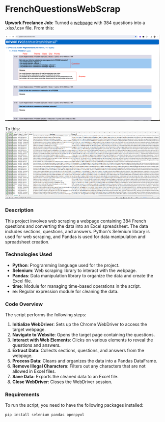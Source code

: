 # FrenchQuestionsWebScrap

**Upwork Freelance Job:** Turned a [webpage](https://ngware.fr/mf2/revisef2.html) with 384 questions into a .xlsx/.csv file.
From this:

![WebSite Screenshot](Screenshot.png)

To this:
![Output Sample Screenshot](OutputSample.png)

### Description

This project involves web scraping a webpage containing 384 French questions and converting the data into an Excel spreadsheet. The data includes sections, questions, and answers. Python's Selenium library is used for web scraping, and Pandas is used for data manipulation and spreadsheet creation.

### Technologies Used

- **Python**: Programming language used for the project.
- **Selenium**: Web scraping library to interact with the webpage.
- **Pandas**: Data manipulation library to organize the data and create the Excel file.
- **time**: Module for managing time-based operations in the script.
- **re**: Regular expression module for cleaning the data.

### Code Overview

The script performs the following steps:

1. **Initialize WebDriver**: Sets up the Chrome WebDriver to access the target webpage.
2. **Navigate to Website**: Opens the target page containing the questions.
3. **Interact with Web Elements**: Clicks on various elements to reveal the questions and answers.
4. **Extract Data**: Collects sections, questions, and answers from the webpage.
5. **Process Data**: Cleans and organizes the data into a Pandas DataFrame.
6. **Remove Illegal Characters**: Filters out any characters that are not allowed in Excel files.
7. **Save Data**: Exports the cleaned data to an Excel file.
8. **Close WebDriver**: Closes the WebDriver session.

### Requirements

To run the script, you need to have the following packages installed:

```bash
pip install selenium pandas openpyxl
